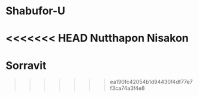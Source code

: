 # Shabufor-U
<<<<<<< HEAD
Nutthapon Nisakon
=======


# Sorravit
>>>>>>> ea190fc42054b1d94430f4df77e7f3ca74a3f4e8
